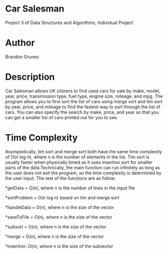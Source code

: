 # Car Salesman
Project 3 of Data Structures and Algorithms, Individual Project
# Author
Brandon Grunes
# Description
Car Salesman allows UK citizens to find used cars for sale by make, model, year, price, transmission type, fuel type, engine size, mileage, and mpg. The program allows you to first sort the list of cars using merge sort and tim sort by year, price, and mileage to find the fastest way to sort through the list of cars. You can also specify the search by make, price, and year so that you can get a smaller list of cars printed out for you to see.

# Time Complexity
Asymptotically, tim sort and merge sort both have the same time complexity of O(n log n), where n is the number of elements in the list. Tim sort is usually faster when physically timed as it uses insertion sort for smaller parts of the data.Technically, the main function can run infinitely as long as the user does not exit the program, so the time complexity is determined by the user input. The rest of the functions are as follow:

*getData = O(n), where n is the number of lines in the input file

*sortProblem = O(n log n) based on tim and merge sort

*handleData = O(n), where n is the size of the vector

*saveToFile = O(n), where n is the size of the vector

*subsort = O(n), where n is the size of the vector

*merge = O(n), where n is the size of the vector

*insertion: O(n), where n is the size of the subvector
